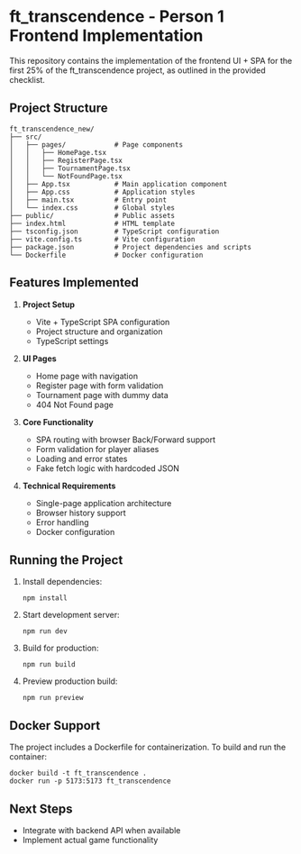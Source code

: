 # ft_transcendence - Person 1 Frontend Implementation

This repository contains the implementation of the frontend UI + SPA for the first 25% of the ft_transcendence project, as outlined in the provided checklist.

## Project Structure

```
ft_transcendence_new/
├── src/
│   ├── pages/            # Page components
│   │   ├── HomePage.tsx
│   │   ├── RegisterPage.tsx
│   │   ├── TournamentPage.tsx
│   │   └── NotFoundPage.tsx
│   ├── App.tsx           # Main application component
│   ├── App.css           # Application styles
│   ├── main.tsx          # Entry point
│   └── index.css         # Global styles
├── public/               # Public assets
├── index.html            # HTML template
├── tsconfig.json         # TypeScript configuration
├── vite.config.ts        # Vite configuration
├── package.json          # Project dependencies and scripts
└── Dockerfile            # Docker configuration
```

## Features Implemented

1. **Project Setup**
   - Vite + TypeScript SPA configuration
   - Project structure and organization
   - TypeScript settings

2. **UI Pages**
   - Home page with navigation
   - Register page with form validation
   - Tournament page with dummy data
   - 404 Not Found page

3. **Core Functionality**
   - SPA routing with browser Back/Forward support
   - Form validation for player aliases
   - Loading and error states
   - Fake fetch logic with hardcoded JSON

4. **Technical Requirements**
   - Single-page application architecture
   - Browser history support
   - Error handling
   - Docker configuration

## Running the Project

1. Install dependencies:
   ```
   npm install
   ```

2. Start development server:
   ```
   npm run dev
   ```

3. Build for production:
   ```
   npm run build
   ```

4. Preview production build:
   ```
   npm run preview
   ```

## Docker Support

The project includes a Dockerfile for containerization. To build and run the container:

```
docker build -t ft_transcendence .
docker run -p 5173:5173 ft_transcendence
```

## Next Steps

- Integrate with backend API when available
- Implement actual game functionality
